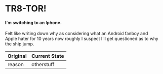 # TR8-TOR!


#### I’m switching to an Iphone.  
Felt like writing down why as considering what an Android fanboy and Apple hater for 10 years now roughly I suspect I’ll get questioned as to why the ship jump. 

|Original|Current State|
|------------|------------------|
|reason|otherstuff
